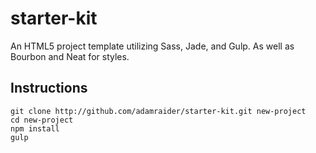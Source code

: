 starter-kit
==============
An HTML5 project template utilizing Sass, Jade, and Gulp. As well as Bourbon and Neat for styles.

## Instructions
    git clone http://github.com/adamraider/starter-kit.git new-project
    cd new-project
    npm install
    gulp